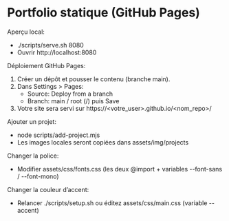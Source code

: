 # Portfolio statique (GitHub Pages)

Aperçu local:
- ./scripts/serve.sh 8080
- Ouvrir http://localhost:8080

Déploiement GitHub Pages:
1) Créer un dépôt et pousser le contenu (branche main).
2) Dans Settings > Pages:
   - Source: Deploy from a branch
   - Branch: main / root (/) puis Save
3) Votre site sera servi sur https://<votre_user>.github.io/<nom_repo>/

Ajouter un projet:
- node scripts/add-project.mjs
- Les images locales seront copiées dans assets/img/projects

Changer la police:
- Modifier assets/css/fonts.css (les deux @import + variables --font-sans / --font-mono)

Changer la couleur d’accent:
- Relancer ./scripts/setup.sh ou éditez assets/css/main.css (variable --accent)


